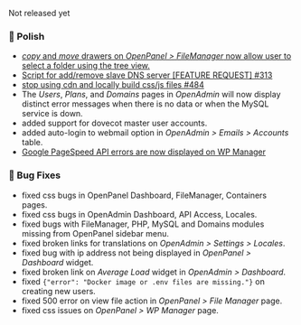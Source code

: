 Not released yet

### 💅 Polish
- [*copy* and *move* drawers on *OpenPanel > FileManager* now allow user to select a folder using the tree view.](https://i.postimg.cc/vZB8SJ85/2025-05-27-17-05.png)
- [Script for add/remove slave DNS server [FEATURE REQUEST] #313](https://github.com/stefanpejcic/OpenPanel/issues/313)
- [stop using cdn and locally build css/js files #484](https://github.com/stefanpejcic/OpenPanel/issues/484)
- The *Users*, *Plans*, and *Domains* pages in *OpenAdmin* will now display distinct error messages when there is no data or when the MySQL service is down.
- added support for dovecot master user accounts.
- added auto-login to webmail option in *OpenAdmin > Emails > Accounts* table.
- [Google PageSpeed API errors are now displayed on WP Manager](https://i.postimg.cc/1sjJJLmH/2025-05-27-19-26.png)

### 🐛 Bug Fixes
- fixed css bugs in OpenPanel Dashboard, FileManager, Containers pages.
- fixed css bugs in OpenAdmin Dashboard, API Access, Locales.
- fixed bugs with FileManager, PHP, MySQL and Domains modules missing from OpenPanel sidebar menu.
- fixed broken links for translations on *OpenAdmin > Settings > Locales*.
- fixed bug with ip address not being displayed in *OpenPanel > Dashboard* widget.
- fixed broken link on *Average Load* widget in *OpenAdmin > Dashboard*.
- fixed `{"error": "Docker image or .env files are missing."}` on creating new users.
- fixed 500 error on view file action in *OpenPanel > File Manager* page.
- fixed css issues on *OpenPanel > WP Manager* page.
